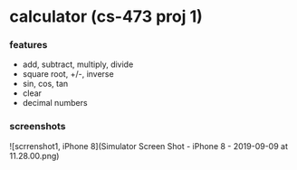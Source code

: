 # calculator (cs-473 proj 1)
### features
- add, subtract, multiply, divide
- square root, +/-, inverse
- sin, cos, tan
- clear
- decimal numbers

### screenshots
![scrrenshot1, iPhone 8](Simulator Screen Shot - iPhone 8 - 2019-09-09 at 11.28.00.png)
